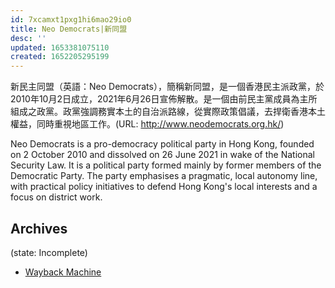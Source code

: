 ```yaml
---
id: 7xcamxt1pxg1hi6mao29io0
title: Neo Democrats|新同盟
desc: ''
updated: 1653381075110
created: 1652205295199
---
```


新民主同盟（英語：Neo Democrats），簡稱新同盟，是一個香港民主派政黨，於2010年10月2日成立，2021年6月26日宣佈解散。是一個由前民主黨成員為主所組成之政黨。政黨強調務實本土的自治派路線，從實際政策倡議，去捍衛香港本土權益，同時重視地區工作。(URL: http://www.neodemocrats.org.hk/)

Neo Democrats is a pro-democracy political party in Hong Kong, founded on 2 October 2010 and dissolved on 26 June 2021 in wake of the National Security Law. It is a political party formed mainly by former members of the Democratic Party. The party emphasises a pragmatic, local autonomy line, with practical policy initiatives to defend Hong Kong's local interests and a focus on district work.  


## Archives
(state: Incomplete)

- [Wayback Machine](https://web.archive.org/web/*/http://www.neodemocrats.org.hk/)